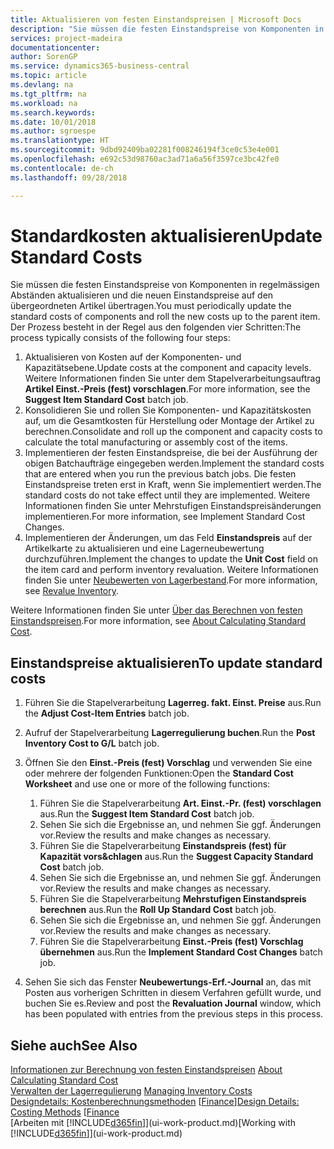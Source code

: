 ```yaml
---
title: Aktualisieren von festen Einstandspreisen | Microsoft Docs
description: "Sie müssen die festen Einstandspreise von Komponenten in regelmässigen Abständen aktualisieren und die neuen Einstandspreise auf den übergeordneten Artikel übertragen."
services: project-madeira
documentationcenter: 
author: SorenGP
ms.service: dynamics365-business-central
ms.topic: article
ms.devlang: na
ms.tgt_pltfrm: na
ms.workload: na
ms.search.keywords: 
ms.date: 10/01/2018
ms.author: sgroespe
ms.translationtype: HT
ms.sourcegitcommit: 9dbd92409ba02281f008246194f3ce0c53e4e001
ms.openlocfilehash: e692c53d98760ac3ad71a6a56f3597ce3bc42fe0
ms.contentlocale: de-ch
ms.lasthandoff: 09/28/2018

---
```

# <a name="update-standard-costs"></a><span data-ttu-id="ab484-103">Standardkosten aktualisieren</span><span class="sxs-lookup"><span data-stu-id="ab484-103">Update Standard Costs</span></span>
<span data-ttu-id="ab484-104">Sie müssen die festen Einstandspreise von Komponenten in regelmässigen Abständen aktualisieren und die neuen Einstandspreise auf den übergeordneten Artikel übertragen.</span><span class="sxs-lookup"><span data-stu-id="ab484-104">You must periodically update the standard costs of components and roll the new costs up to the parent item.</span></span> <span data-ttu-id="ab484-105">Der Prozess besteht in der Regel aus den folgenden vier Schritten:</span><span class="sxs-lookup"><span data-stu-id="ab484-105">The process typically consists of the following four steps:</span></span>  

1.  <span data-ttu-id="ab484-106">Aktualisieren von Kosten auf der Komponenten- und Kapazitätsebene.</span><span class="sxs-lookup"><span data-stu-id="ab484-106">Update costs at the component and capacity levels.</span></span> <span data-ttu-id="ab484-107">Weitere Informationen finden Sie unter dem Stapelverarbeitungsauftrag **Artikel Einst.-Preis (fest) vorschlagen**.</span><span class="sxs-lookup"><span data-stu-id="ab484-107">For more information, see the **Suggest Item Standard Cost** batch job.</span></span>  
2.  <span data-ttu-id="ab484-108">Konsolidieren Sie und rollen Sie Komponenten- und Kapazitätskosten auf, um die Gesamtkosten für Herstellung oder Montage der Artikel zu berechnen.</span><span class="sxs-lookup"><span data-stu-id="ab484-108">Consolidate and roll up the component and capacity costs to calculate the total manufacturing or assembly cost of the items.</span></span>  
3.  <span data-ttu-id="ab484-109">Implementieren der festen Einstandspreise, die bei der Ausführung der obigen Batchaufträge eingegeben werden.</span><span class="sxs-lookup"><span data-stu-id="ab484-109">Implement the standard costs that are entered when you run the previous batch jobs.</span></span> <span data-ttu-id="ab484-110">Die festen Einstandspreise treten erst in Kraft, wenn Sie implementiert werden.</span><span class="sxs-lookup"><span data-stu-id="ab484-110">The standard costs do not take effect until they are implemented.</span></span> <span data-ttu-id="ab484-111">Weitere Informationen finden Sie unter Mehrstufigen Einstandspreisänderungen implementieren.</span><span class="sxs-lookup"><span data-stu-id="ab484-111">For more information, see Implement Standard Cost Changes.</span></span>  
4.  <span data-ttu-id="ab484-112">Implementieren der Änderungen, um das Feld **Einstandspreis** auf der Artikelkarte zu aktualisieren und eine Lagerneubewertung durchzuführen.</span><span class="sxs-lookup"><span data-stu-id="ab484-112">Implement the changes to update the **Unit Cost** field on the item card and perform inventory revaluation.</span></span> <span data-ttu-id="ab484-113">Weitere Informationen finden Sie unter [Neubewerten von Lagerbestand](inventory-how-revalue-inventory.md).</span><span class="sxs-lookup"><span data-stu-id="ab484-113">For more information, see [Revalue Inventory](inventory-how-revalue-inventory.md).</span></span>  

<span data-ttu-id="ab484-114">Weitere Informationen finden Sie unter [Über das Berechnen von festen Einstandspreisen](finance-about-calculating-standard-cost.md).</span><span class="sxs-lookup"><span data-stu-id="ab484-114">For more information, see [About Calculating Standard Cost](finance-about-calculating-standard-cost.md).</span></span>  
## <a name="to-update-standard-costs"></a><span data-ttu-id="ab484-115">Einstandspreise aktualisieren</span><span class="sxs-lookup"><span data-stu-id="ab484-115">To update standard costs</span></span>  
1.  <span data-ttu-id="ab484-116">Führen Sie die Stapelverarbeitung **Lagerreg. fakt. Einst. Preise** aus.</span><span class="sxs-lookup"><span data-stu-id="ab484-116">Run the **Adjust Cost-Item Entries** batch job.</span></span>  
2.  <span data-ttu-id="ab484-117">Aufruf der Stapelverarbeitung **Lagerregulierung buchen**.</span><span class="sxs-lookup"><span data-stu-id="ab484-117">Run the **Post Inventory Cost to G/L** batch job.</span></span>  
3.  <span data-ttu-id="ab484-118">Öffnen Sie den **Einst.-Preis (fest) Vorschlag** und verwenden Sie eine oder mehrere der folgenden Funktionen:</span><span class="sxs-lookup"><span data-stu-id="ab484-118">Open the **Standard Cost Worksheet** and use one or more of the following functions:</span></span>  

    1.  <span data-ttu-id="ab484-119">Führen Sie die Stapelverarbeitung **Art. Einst.-Pr. (fest) vorschlagen** aus.</span><span class="sxs-lookup"><span data-stu-id="ab484-119">Run the **Suggest Item Standard Cost** batch job.</span></span>  
    2.  <span data-ttu-id="ab484-120">Sehen Sie sich die Ergebnisse an, und nehmen Sie ggf. Änderungen vor.</span><span class="sxs-lookup"><span data-stu-id="ab484-120">Review the results and make changes as necessary.</span></span>  
    3.  <span data-ttu-id="ab484-121">Führen Sie die Stapelverarbeitung **Einstandspreis (fest) für Kapazität vors&chlagen** aus.</span><span class="sxs-lookup"><span data-stu-id="ab484-121">Run the **Suggest Capacity Standard Cost** batch job.</span></span>  
    4.  <span data-ttu-id="ab484-122">Sehen Sie sich die Ergebnisse an, und nehmen Sie ggf. Änderungen vor.</span><span class="sxs-lookup"><span data-stu-id="ab484-122">Review the results and make changes as necessary.</span></span>
    5. <span data-ttu-id="ab484-123">Führen Sie die Stapelverarbeitung **Mehrstufigen Einstandspreis berechnen** aus.</span><span class="sxs-lookup"><span data-stu-id="ab484-123">Run the **Roll Up Standard Cost** batch job.</span></span>
    6.  <span data-ttu-id="ab484-124">Sehen Sie sich die Ergebnisse an, und nehmen Sie ggf. Änderungen vor.</span><span class="sxs-lookup"><span data-stu-id="ab484-124">Review the results and make changes as necessary.</span></span>
    7.  <span data-ttu-id="ab484-125">Führen Sie die Stapelverarbeitung **Einst.-Preis (fest) Vorschlag übernehmen** aus.</span><span class="sxs-lookup"><span data-stu-id="ab484-125">Run the **Implement Standard Cost Changes** batch job.</span></span>  
4.  <span data-ttu-id="ab484-126">Sehen Sie sich das Fenster **Neubewertungs-Erf.-Journal** an, das mit Posten aus vorherigen Schritten in diesem Verfahren gefüllt wurde, und buchen Sie es.</span><span class="sxs-lookup"><span data-stu-id="ab484-126">Review and post the **Revaluation Journal** window, which has been populated with entries from the previous steps in this process.</span></span>  

## <a name="see-also"></a><span data-ttu-id="ab484-127">Siehe auch</span><span class="sxs-lookup"><span data-stu-id="ab484-127">See Also</span></span>  
 <span data-ttu-id="ab484-128">[Informationen zur Berechnung von festen Einstandspreisen](finance-about-calculating-standard-cost.md) </span><span class="sxs-lookup"><span data-stu-id="ab484-128">[About Calculating Standard Cost](finance-about-calculating-standard-cost.md) </span></span>  
 <span data-ttu-id="ab484-129">[Verwalten der Lagerregulierung](finance-manage-inventory-costs.md) </span><span class="sxs-lookup"><span data-stu-id="ab484-129">[Managing Inventory Costs](finance-manage-inventory-costs.md) </span></span>  
 <span data-ttu-id="ab484-130">[Designdetails: Kostenberechnungsmethoden](design-details-costing-methods.md) [[Finance](finance.md)]</span><span class="sxs-lookup"><span data-stu-id="ab484-130">[Design Details: Costing Methods](design-details-costing-methods.md) [[Finance](finance.md)</span></span>  
 <span data-ttu-id="ab484-131">[Arbeiten mit [!INCLUDE[d365fin](includes/d365fin_md.md)]](ui-work-product.md)</span><span class="sxs-lookup"><span data-stu-id="ab484-131">[Working with [!INCLUDE[d365fin](includes/d365fin_md.md)]](ui-work-product.md)</span></span>  

